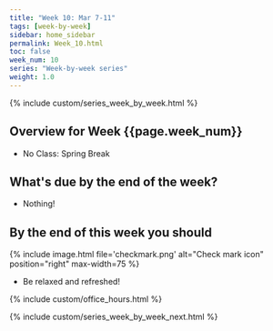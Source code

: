 ```yaml
---
title: "Week 10: Mar 7-11"
tags: [week-by-week]
sidebar: home_sidebar
permalink: Week_10.html
toc: false
week_num: 10
series: "Week-by-week series"
weight: 1.0
---
```


{% include custom/series_week_by_week.html %}

## Overview for Week {{page.week_num}}

* No Class: Spring Break

## What's due by the end of the week?

* Nothing!


## By the end of this week you should

{% include image.html file='checkmark.png' alt="Check mark icon" position="right" max-width=75 %}

* Be relaxed and refreshed!

{% include custom/office_hours.html %}

{% include custom/series_week_by_week_next.html %}